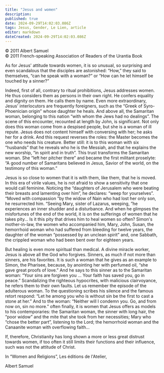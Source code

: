 ```yaml
---
title: "Jesus and women"
description: 
published: true
date: 2024-09-29T14:02:03.086Z
tags: Jesus, Gender, Le Lien, article
editor: markdown
dateCreated: 2024-09-29T14:02:03.086Z
---
```


<p class="v-card v-sheet theme--light grey lighten-3 px-2">© 2011 Albert Samuel<br>© 2011 French-speaking Association of Readers of the Urantia Book</p>


As for Jesus' attitude towards women, it is so unusual, so surprising and even scandalous that the disciples are astonished: “How,” they said to themselves, “can he speak with a woman?” or “How can he let himself be touched by a sinner?”

Indeed, first of all, contrary to ritual prohibitions, Jesus addresses women. He thus considers them as persons in their own right. He confers equality and dignity on them. He calls them by name. Even more extraordinary, Jesus' interlocutors are frequently foreigners, such as the “Greek of Syro-Phoenician origin” whose daughter he heals. And above all, the Samaritan woman, belonging to this nation “with whom the Jews had no dealings”. The scene of this encounter, recounted at length by John, is significant. Not only does this woman come from a despised people, but she is a woman of ill repute. Jesus does not content himself with conversing with her; he asks her for a drink. And this request reverses the roles: the Master becomes the one who needs his creature. Better still: it is to this woman with six “husbands” that he reveals who he is the Messiah, and that he explains the new worship, “in spirit and in truth”. This trust transforms the Samaritan woman. She “left her pitcher there” and became the first militant proselyte: “A good number of Samaritans believed in Jesus, Savior of the world, on the testimony of this woman.”

Jesus is so close to women that it is with them, like them, that he is moved. In this era of virile values, he is not afraid to show a sensitivity that one would call feminine. Noticing the “daughters of Jerusalem who were beating their breasts and lamenting over him”, he declares: “weep for yourselves”. “Moved with compassion ”by the widow of Nain who had lost her only son, he resurrected him. “Seeing Mary, sister of Lazarus, weeping, ”he experiences an inner shudder and a disturbance. And when he glimpses the misfortunes of the end of the world, it is on the sufferings of women that he takes pity... Is it this pity that drives him to heal women so often? Simon's mother-in-law, the women who accompanied him, Mary, John, Susan, the hemorrhoid woman who had suffered from bleeding for twelve years, the daughter of the woman “possessed by an unclean spirit” and, one Sabbath, the crippled woman who had been bent over for eighteen years.

But healing is even more spiritual than medical. A divine miracle worker, Jesus is above all the God who forgives. Sinners, as much if not more than sinners, are his favorites. It is such a woman that he gives as an example to Simon, the Pharisee, because, by anointing her with perfumed oil, “she gave great proofs of love.” And he says to this sinner as to the Samaritan woman: “Your sins are forgiven you ... Your faith has saved you, go in peace.” Scandalizing the righteous hypocrites, with malicious clairvoyance, he refers them to their own faults. Let us remember the episode of the adulterous woman. To the questioning scribes his silence and the famous retort respond: “Let he among you who is without sin be the first to cast a stone at her.” And to the woman: “Neither will I condemn you. Go, and from now on, sin no more.” often finally, it is women that Jesus offers as models to his contemporaries: the Samaritan woman, the sinner with long hair, the “poor widow” and the mite that she took from her necessities; Mary who “chose the better part”, listening to the Lord; the hemorrhoid woman and the Canaanite woman with overflowing faith...

If, therefore, Christianity has long shown a more or less great distrust towards women, if too often it still limits their functions and their influence, such was not the attitude of Christ.

In “Women and Religions”, Les éditions de l'Atelier,

Albert Samuel

